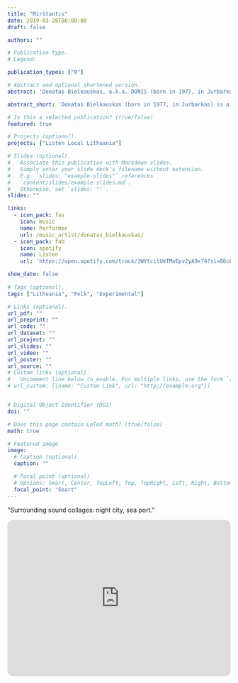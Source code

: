```yaml
---
title: "Mirštantis"
date: 2019-03-26T00:00:00
draft: false

authors: ""

# Publication type.
# Legend:

publication_types: ["0"]

# Abstract and optional shortened version.
abstract: 'Donatas Bielkauskas, a.k.a. DONIS (born in 1977, in Jurbarkas) is a Lithuanian neofolk artist and multi-instrumentalist.'

abstract_short: 'Donatas Bielkauskas (born in 1977, in Jurbarkas) is a Lithuanian neofolk artist and multi-instrumentalist.'

# Is this a selected publication? (true/false)
featured: true

# Projects (optional).
projects: ["Listen Local Lithuania"]

# Slides (optional).
#   Associate this publication with Markdown slides.
#   Simply enter your slide deck's filename without extension.
#   E.g. `slides: "example-slides"` references 
#   `content/slides/example-slides.md`.
#   Otherwise, set `slides: ""`.
slides: ""

links:
  - icon_pack: fas
    icon: music
    name: Performer
    url: /music_artist/donatas_bielkauskas/
  - icon_pack: fab
    icon: spotify
    name: Listen
    url: 'https://open.spotify.com/track/3WYtcilUmTMoEpv2yA9x74?si=86cb42c9ebc0429a'

show_date: false
    
# Tags (optional).
tags: ["Lithuania", "Folk", "Experimental"]

# Links (optional).
url_pdf: ""
url_preprint: ""
url_code: ""
url_dataset: ""
url_project: ""
url_slides: ""
url_video: ""
url_poster: ""
url_source: ""
# Custom links (optional).
#   Uncomment line below to enable. For multiple links, use the form `[{...}, {...}, {...}]`.
# url_custom: [{name: "Custom Link", url: "http://example.org"}]


# Digital Object Identifier (DOI)
doi: ""

# Does this page contain LaTeX math? (true/false)
math: true

# Featured image
image:
  # Caption (optional)
  caption: ""

  # Focal point (optional)
  # Options: Smart, Center, TopLeft, Top, TopRight, Left, Right, BottomLeft, Bottom, BottomRight
  focal_point: "Smart"
---
```


"Surrounding sound collages: night city, sea port."

<iframe style="border-radius:12px" src="https://open.spotify.com/embed/track/3WYtcilUmTMoEpv2yA9x74?utm_source=generator" width="100%" height="352" frameBorder="0" allowfullscreen="" allow="autoplay; clipboard-write; encrypted-media; fullscreen; picture-in-picture" loading="lazy"></iframe>
